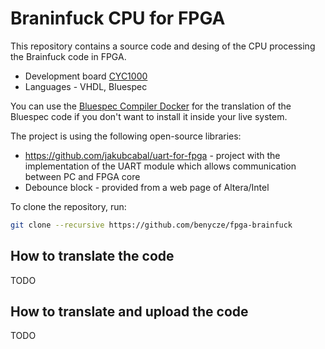 # Braninfuck CPU for FPGA

This repository contains a source code and desing of the CPU processing the Brainfuck code in FPGA. 

* Development board [CYC1000](https://shop.trenz-electronic.de/en/Products/Trenz-Electronic/CYC1000-Intel-Cyclone-10/)
* Languages - VHDL, Bluespec

You can use the [Bluespec Compiler Docker](https://github.com/benycze/bsc-docker-container) for the translation of the Bluespec code if you don't want to install it inside your live system.

The project is using the following open-source libraries:

* <https://github.com/jakubcabal/uart-for-fpga> - project with the implementation of the UART module which allows communication between PC and FPGA core
* Debounce block - provided from a web page of Altera/Intel

To clone the repository, run:

```bash
git clone --recursive https://github.com/benycze/fpga-brainfuck
```

## How to translate the code

TODO

## How to translate and upload the code

TODO
